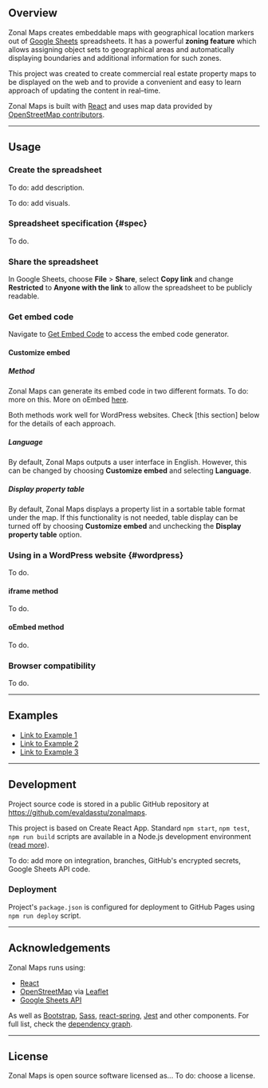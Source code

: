 ## Overview

Zonal Maps creates embeddable maps with geographical location markers out of [Google Sheets](https://www.google.com/sheets/about/) spreadsheets. It has a powerful **zoning feature** which allows assigning object sets to geographical areas and automatically displaying boundaries and additional information for such zones.

This project was created to create commercial real estate property maps to be displayed on the web and to provide a convenient and easy to learn approach of updating the content in real–time.

Zonal Maps is built with [React](https://reactjs.org) and uses map data provided by [OpenStreetMap contributors](https://www.openstreetmap.org/copyright).

---

## Usage

### Create the spreadsheet

To do: add description.

To do: add visuals.

### Spreadsheet specification {#spec}

To do.

### Share the spreadsheet

In Google Sheets, choose **File** > **Share**, select **Copy link** and change **Restricted** to **Anyone with the link** to allow the spreadsheet to be publicly readable.

### Get embed code

Navigate to [Get Embed Code](https://evaldasstu.github.io/zonalmaps/embed) to access the embed code generator.

#### Customize embed

##### Method

Zonal Maps can generate its embed code in two different formats. To do: more on this. More on oEmbed [here](https://oembed.com/).

Both methods work well for WordPress websites. Check [this section] below for the details of each approach.

##### Language

By default, Zonal Maps outputs a user interface in English. However, this can be changed by choosing **Customize embed** and selecting **Language**.

##### Display property table

By default, Zonal Maps displays a property list in a sortable table format under the map. If this functionality is not needed, table display can be turned off by choosing **Customize embed** and unchecking the **Display property table** option.

### Using in a WordPress website {#wordpress}

To do.

#### iframe method

To do.

#### oEmbed method

To do.

### Browser compatibility

To do.

---

## Examples

* [Link to Example 1](https://evaldasstu.github.io/zonalmaps/example/1)
* [Link to Example 2](https://evaldasstu.github.io/zonalmaps/example/2)
* [Link to Example 3](https://evaldasstu.github.io/zonalmaps/example/3)

---

## Development

Project source code is stored in a public GitHub repository at <https://github.com/evaldasstu/zonalmaps>.

This project is based on Create React App. Standard `npm start`, `npm test`, `npm run build` scripts are available in a Node.js development environment ([read more](https://create-react-app.dev/docs/available-scripts)).

To do: add more on integration, branches, GitHub's encrypted secrets, Google Sheets API code.

### Deployment

Project's `package.json` is configured for deployment to GitHub Pages using `npm run deploy` script.

---

## Acknowledgements

Zonal Maps runs using:

* [React](https://reactjs.org)
* [OpenStreetMap](https://openstreetmap.org) via [Leaflet](https://leafletjs.com)
* [Google Sheets API](https://developers.google.com/sheets/api)

As well as [Bootstrap](https://getbootstrap.com), [Sass](https://sass-lang.com), [react-spring](https://www.react-spring.io/), [Jest](https://jestjs.io) and other components. For full list, check the [dependency graph](https://github.com/evaldasstu/zonalmaps/network/dependencies).

---

## License

Zonal Maps is open source software licensed as... To do: choose a license.
